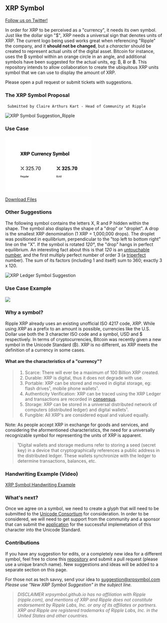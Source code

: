 ## XRP Symbol

[Follow us on Twitter!](https://www.twitter.com/xrpsymbol)

In order for XRP to be perceived as a "currency", it needs its own symbol. Just like the dollar sign "$", XRP needs a universal sign that denotes units of XRP. The current logo being used works great when referencing "Ripple" the company, and it **should not be changed**, but a _character_ should be created to represent actual units of the digital asset. Bitcoin for instance, uses the ₿ symbol within an orange circle in an angle, and additional symbols have been suggested for the actual units, eg: ₿, Ƀ or ฿. This repository intends to allow collaboration to create the ubiquitous XRP units symbol that we can use to display the amount of XRP.

Please open a pull request or submit tickets with suggestions.

### The XRP Symbol Proposal 
` Submitted by Claire Arthurs Kart - Head of Community at Ripple`

![XRP Symbol Suggestion_Ripple](xrp-symbol/overview.png)

### Use Case

<img align="center" width="277" src="images/XRP-Currency-Symbol-Use-Case.png">

[Download Files](https://github.com/xrpsymbol/xrpsymbol.github.io/tree/master/xrp-symbol)

### Other Suggestions

The following symbol contains the letters X, R and P hidden within the shape. The symbol also displays the shape of a "drop" or "droplet". A drop is the smallest XRP denomination (1 XRP = 1,000,000 drops). The droplet was positioned in equilibrium, perpendicular to the "top left to bottom right" line on the "X". If the symbol is rotated _120°_, the "drop" hangs in perfect equilibrium. An interesting fact about this is that _120_ is an [untouchable number](https://en.wikipedia.org/wiki/Untouchable_number), and the first multiply perfect number of order 3 (a [triperfect](https://en.wikipedia.org/wiki/Multiply_perfect_number#Triperfect_numbers) number). The sum of its factors (including 1 and itself) sum to 360; exactly 3 x 120.

 ![XRP Ledger Symbol Suggestion](images/xrp-symbol-jpeg.jpg)

### Use Case Example

<img align="center" width="70" src="images/xrp-currency-example.jpg">

### Why a symbol?

Ripple XRP already uses an existing unofficial ISO 4217 code, *XRP*. While using *XRP* as a prefix to an amount is possible, currencies like the U.S. Dollar use both the 3 character ISO code and a symbol, USD and $ respectively. In terms of cryptocurrencies, Bitcoin was recently given a new symbol in the Unicode Standard (₿). XRP is no different, as XRP meets the definition of a currency in some cases.

#### What are the characteristics of a "currency"?
> 1. Scarce: There will ever be a maximum of 100 Billion XRP created.
> 2. Durable: XRP is digital, thus it does not degrade with use.
> 3. Portable: XRP can be stored and moved in digital storage, eg: flash drives¹, mobile phone wallets¹.
> 5. Authenticity Verification: XRP can be traced using the XRP Ledger and transactions are recorded in [consensus](https://ripple.com/build/xrp-ledger-consensus-process/#the-xrp-ledger-protocol-consensus-and-validation).
> 6. Storage: XRP can be stored in a universal distributed network of computers (distributed ledger) and digital wallets¹.
> 7. Fungible: All XRP's are considered equal and valued equally.

Note: As people accept XRP in exchange for goods and services, and considering the aformentioned characteristics, the need for a universally recognizable symbol for representing the units of XRP is apparent.

> ¹Digital wallets and storage mediums refer to storing a seed (secret key) in a device that cryptographically references a public address in the distributed ledger. These wallets synchronize with the ledger to determine transactions, balances, etc.

### Handwriting Example (Video)

[XRP Symbol Handwriting Example](https://www.youtube.com/embed/0JclsqxdRpA?rel=0&amp;showinfo=0&autoplay=true)

### What's next?

Once we agree on a symbol, we need to create a glyph that will need to be submitted to the [Unicode Consortium](https://unicode.org) for consideration. In order to be considered, we will need to get support from the community and a sponsor that can submit the [application](https://unicode.org/L2/L2014/14232-n4502-form.pdf) for the successful implemetation of this character into the Unicode Standard.

### Contributions

If you have any suggestion for edits, or a completely new idea for a different symbol, feel free to clone this [repository](https://github.com/xrpsymbol/xrpsymbol.github.io) and submit a pull request (please use a unique branch name). New suggestions and ideas will be added to a separate section on this page.

For those not as tech savvy, send your idea to [suggestion@xrpsymbol.com](mailto:suggestion@xrpsymbol.com)
*Please use "New XRP Symbol Suggestion" in the subject line.*


> _DISCLAIMER_
> _xrpsymbol.github.io has no affiliation with Ripple (ripple.com), and mentions of XRP and Ripple does not constitute endorsement by Ripple Labs, Inc. or any of its affiliates or partners._
> _XRP and Ripple are registered trademarks of Ripple Labs, Inc. in the United States and other countries._
